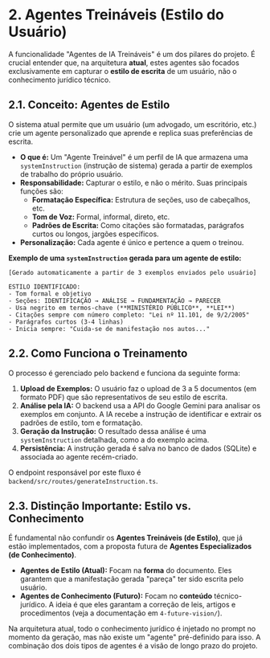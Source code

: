 # 2. Agentes Treináveis (Estilo do Usuário)

A funcionalidade "Agentes de IA Treináveis" é um dos pilares do projeto. É crucial entender que, na arquitetura **atual**, estes agentes são focados exclusivamente em capturar o **estilo de escrita** de um usuário, não o conhecimento jurídico técnico.

## 2.1. Conceito: Agentes de Estilo

O sistema atual permite que um usuário (um advogado, um escritório, etc.) crie um agente personalizado que aprende e replica suas preferências de escrita.

*   **O que é:** Um "Agente Treinável" é um perfil de IA que armazena uma `systemInstruction` (instrução de sistema) gerada a partir de exemplos de trabalho do próprio usuário.
*   **Responsabilidade:** Capturar o estilo, e não o mérito. Suas principais funções são:
    *   **Formatação Específica:** Estrutura de seções, uso de cabeçalhos, etc.
    *   **Tom de Voz:** Formal, informal, direto, etc.
    *   **Padrões de Escrita:** Como citações são formatadas, parágrafos curtos ou longos, jargões específicos.
*   **Personalização:** Cada agente é único e pertence a quem o treinou.

**Exemplo de uma `systemInstruction` gerada para um agente de estilo:**

```
[Gerado automaticamente a partir de 3 exemplos enviados pelo usuário]

ESTILO IDENTIFICADO:
- Tom formal e objetivo
- Seções: IDENTIFICAÇÃO → ANÁLISE → FUNDAMENTAÇÃO → PARECER
- Usa negrito em termos-chave (**MINISTÉRIO PÚBLICO**, **LEI**)
- Citações sempre com número completo: "Lei nº 11.101, de 9/2/2005"
- Parágrafos curtos (3-4 linhas)
- Inicia sempre: "Cuida-se de manifestação nos autos..."
```

## 2.2. Como Funciona o Treinamento

O processo é gerenciado pelo backend e funciona da seguinte forma:

1.  **Upload de Exemplos:** O usuário faz o upload de 3 a 5 documentos (em formato PDF) que são representativos de seu estilo de escrita.
2.  **Análise pela IA:** O backend usa a API do Google Gemini para analisar os exemplos em conjunto. A IA recebe a instrução de identificar e extrair os padrões de estilo, tom e formatação.
3.  **Geração da Instrução:** O resultado dessa análise é uma `systemInstruction` detalhada, como a do exemplo acima.
4.  **Persistência:** A instrução gerada é salva no banco de dados (SQLite) e associada ao agente recém-criado.

O endpoint responsável por este fluxo é `backend/src/routes/generateInstruction.ts`.

## 2.3. Distinção Importante: Estilo vs. Conhecimento

É fundamental não confundir os **Agentes Treináveis (de Estilo)**, que já estão implementados, com a proposta futura de **Agentes Especializados (de Conhecimento)**.

*   **Agentes de Estilo (Atual):** Focam na **forma** do documento. Eles garantem que a manifestação gerada "pareça" ter sido escrita pelo usuário.
*   **Agentes de Conhecimento (Futuro):** Focam no **conteúdo** técnico-jurídico. A ideia é que eles garantam a correção de leis, artigos e procedimentos (veja a documentação em `4-future-vision/`).

Na arquitetura atual, todo o conhecimento jurídico é injetado no prompt no momento da geração, mas não existe um "agente" pré-definido para isso. A combinação dos dois tipos de agentes é a visão de longo prazo do projeto.